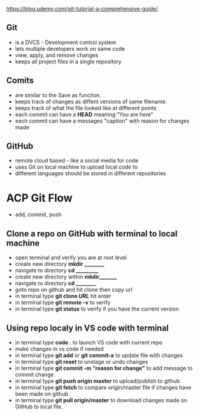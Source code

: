 https://blog.udemy.com/git-tutorial-a-comprehensive-guide/

## Git 
- is a DVCS - Development control system
- lets multiple developers work on same code
- view, apply, and remove changes
- keeps all project files in a single repository

## Comits
- are similar to the Save as function.
- keeps track of changes as diffent versions of same filename.
- keeps track of what the file looked like at different points
- each commit can have a **HEAD** meaning "You are here"
- each commit can have a messages "caption" with reason for changes made

## GitHub 
- remote cloud based - like a social media for code
- uses Git on local machine to upload local code to <GitHub>
- different languages should be stored in different repositories
  
# ACP Git Flow
- add, commit, push

## Clone a repo on GitHub with terminal to local machine
- open terminal and verify you are at root level
- create new directory **mkdir ________**
- navigate to directory **cd _________**
- create new directory within **mkdir_______**
- navigate to directory **cd ________**
- goto repo on github and hit clone then copy url
- in terminal type **git clone *URL*** hit enter
- in terminal type **git remote -v** to verify
- in terminal type **git status** to verify if you have the current version

## Using repo localy in VS code with terminal
- in terminal type **code .** to launch VS code with current repo
- make changes in vs code if needed
- in terminal type **git add** or **git commit-a** to update file with changes
- in terminal type **git reset** to unstage or undo changes
- in terminal type **git commit -m "reason for change"** to add message to commit change
- in terminal type **git push origin master** to upload/publish to github
- in terminal type **git fetch** to compare origin/master file if changes have been made on github
- in terminal type **git pull origin/master** to download changes made on GitHub to local file.



